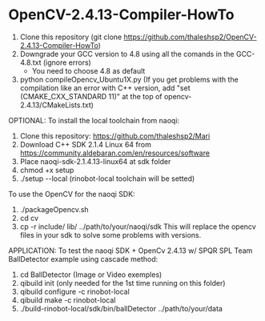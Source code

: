 # OpenCV-2.4.13-Compiler-HowTo


1) Clone this repository (git clone https://github.com/thaleshsp2/OpenCV-2.4.13-Compiler-HowTo)
2) Downgrade your GCC version to 4.8 using all the comands in the GCC-4.8.txt (ignore errors)
	- You need to choose 4.8 as default
3) python compileOpencv_Ubuntu1X.py
(If you get problems with the compilation like an error with C++ version, add "set (CMAKE_CXX_STANDARD 11)" at the top of opencv-2.4.13/CMakeLists.txt)

OPTIONAL:
To install the local toolchain from naoqi:
1) Clone this repository: https://github.com/thaleshsp2/Mari
2) Download C++ SDK 2.1.4 Linux 64 from https://community.aldebaran.com/en/resources/software
3) Place naoqi-sdk-2.1.4.13-linux64 at sdk folder
4) chmod +x setup
5) ./setup --local (rinobot-local toolchain will be setted)

To use the OpenCV for the naoqi SDK:
1) ./packageOpencv.sh
2) cd cv
3) cp -r include/ lib/ ../path/to/your/naoqi/sdk
This will replace the opencv files in your sdk to solve some problems with versions.

APPLICATION:
To test the naoqi SDK + OpenCv 2.4.13 w/ SPQR SPL Team BallDetector example using cascade method:
1) cd BallDetector (Image or Video exemples)
2) qibuild init (only needed for the 1st time running on this folder)
3) qibuild configure -c rinobot-local
4) qibuild make -c rinobot-local
5) ./build-rinobot-local/sdk/bin/ballDetector ../path/to/your/data
	




